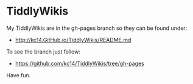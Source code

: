 # TiddlyWikis
My TiddlyWikis are in the gh-pages branch so they can be found under:

* http://kc14.GitHub.io/TiddlyWikis/README.md

To see the branch just follow:

* https://github.com/kc14/TiddlyWikis/tree/gh-pages

Have fun.
